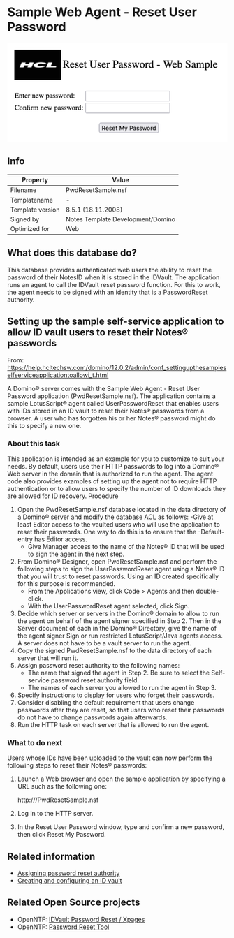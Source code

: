 # Sample Web Agent - Reset User Password

![Sample Web Agent - Reset User Password](docs/assets/images/png/screenshot.png)
## Info
Property | Value   
---|---
Filename | PwdResetSample.nsf
Templatename | -
Template version | 8.5.1 (18.11.2008)
Signed by | Notes Template Development/Domino
Optimized for | Web

## What does this database do?

This database provides authenticated web users the ability to reset the password of their NotesID when it is stored in the IDVault. The application runs an agent to call the IDVault reset password function. For this to work, the agent needs to be signed with an identity that is a PasswordReset authority.

## Setting up the sample self-service application to allow ID vault users to reset their Notes® passwords

From: 
https://help.hcltechsw.com/domino/12.0.2/admin/conf_settingupthesampleselfserviceapplicationtoallowi_t.html

A Domino® server comes with the Sample Web Agent - Reset User Password application (PwdResetSample.nsf). The application contains a sample LotusScript® agent called UserPasswordReset that enables users with IDs stored in an ID vault to reset their Notes® passwords from a browser. A user who has forgotten his or her Notes® password might do this to specify a new one.

### About this task

This application is intended as an example for you to customize to suit your needs. By default, users use their HTTP passwords to log into a Domino® Web server in the domain that is authorized to run the agent. The agent code also provides examples of setting up the agent not to require HTTP authentication or to allow users to specify the number of ID downloads they are allowed for ID recovery.
Procedure

1. Open the PwdResetSample.nsf database located in the data directory of a Domino® server and modify the database ACL as follows: 
    -Give at least Editor access to the vaulted users who will use the application to reset their passwords. One way to do this is to ensure that the -Default- entry has Editor access.
    - Give Manager access to the name of the Notes® ID that will be used to sign the agent in the next step.
2. From Domino® Designer, open PwdResetSample.nsf and perform the following steps to sign the UserPasswordReset agent using a Notes® ID that you will trust to reset passwords. Using an ID created specifically for this purpose is recommended.
    - From the Applications view, click Code > Agents and then double-click.
    - With the UserPasswordReset agent selected, click Sign.
3. Decide which server or servers in the Domino® domain to allow to run the agent on behalf of the agent signer specified in Step 2. Then in the Server document of each in the Domino® Directory, give the name of the agent signer Sign or run restricted LotusScript/Java agents access. A server does not have to be a vault server to run the agent.
4. Copy the signed PwdResetSample.nsf to the data directory of each server that will run it.
5. Assign password reset authority to the following names:
    - The name that signed the agent in Step 2. Be sure to select the Self-service password reset authority field.
    - The names of each server you allowed to run the agent in Step 3.
6. Specify instructions to display for users who forget their passwords.
7. Consider disabling the default requirement that users change passwords after they are reset, so that users who reset their passwords do not have to change passwords again afterwards.
8. Run the HTTP task on each server that is allowed to run the agent. 

### What to do next

Users whose IDs have been uploaded to the vault can now perform the following steps to reset their Notes® passwords:

1. Launch a Web browser and open the sample application by specifying a URL such as the following one:

    http://<server>/PwdResetSample.nsf

2. Log in to the HTTP server.
3. In the Reset User Password window, type and confirm a new password, then click Reset My Password.

## Related information
- [Assigning password reset authority](https://help.hcltechsw.com/domino/12.0.2/admin/conf_assigningpasswordresetauthority_t.html)
- [Creating and configuring an ID vault](https://help.hcltechsw.com/domino/12.0.2/admin/conf_creatingandconfiguringanidvault_t.html)

## Related Open Source projects
- OpenNTF: [IDVault Password Reset / Xpages](https://www.openntf.org/internal/home.nsf/project.xsp?name=IDVault%20Password%20Reset)
- OpenNTF: [Password Reset Tool](https://openntf.org/main.nsf/project.xsp?r=project/Password%20Reset%20Tool)